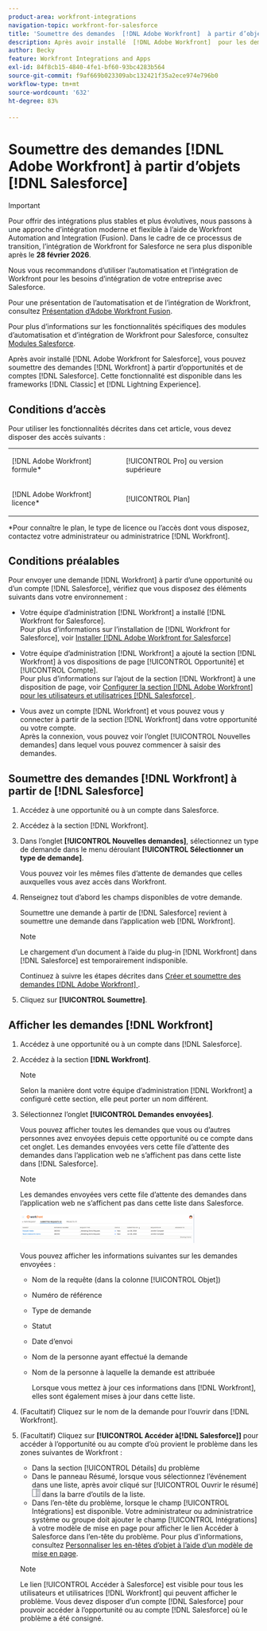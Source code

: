 ```yaml
---
product-area: workfront-integrations
navigation-topic: workfront-for-salesforce
title: 'Soumettre des demandes  [!DNL Adobe Workfront]  à partir d’objets  [!DNL Salesforce] '
description: Après avoir installé  [!DNL Adobe Workfront]  pour les demandes  [!DNL Salesforce], you can submit [!DNL Workfront]  à partir d’opportunités et de comptes  [!DNL Salesforce] . Cette fonctionnalité est disponible dans les frameworks d’expérience Classic et Lightning.
author: Becky
feature: Workfront Integrations and Apps
exl-id: 84f8cb15-4840-4fe1-bf60-93bc4283b564
source-git-commit: f9af669b023309abc132421f35a2ece974e796b0
workflow-type: tm+mt
source-wordcount: '632'
ht-degree: 83%

---
```


# Soumettre des demandes [!DNL Adobe Workfront] à partir d’objets [!DNL Salesforce]

>[!IMPORTANT]
>
>Pour offrir des intégrations plus stables et plus évolutives, nous passons à une approche d’intégration moderne et flexible à l’aide de Workfront Automation and Integration (Fusion). Dans le cadre de ce processus de transition, l’intégration de Workfront for Salesforce ne sera plus disponible après le **28 février 2026**.
>
>Nous vous recommandons d’utiliser l’automatisation et l’intégration de Workfront pour les besoins d’intégration de votre entreprise avec Salesforce.
>
>Pour une présentation de l’automatisation et de l’intégration de Workfront, consultez [Présentation d’Adobe Workfront Fusion](https://experienceleague.adobe.com/en/docs/workfront-fusion/using/get-started-with-fusion/understand-workfront-fusion/workfront-fusion-overview).
>
>Pour plus d’informations sur les fonctionnalités spécifiques des modules d’automatisation et d’intégration de Workfront pour Salesforce, consultez [Modules Salesforce](https://experienceleague.adobe.com/en/docs/workfront-fusion/using/references/apps-and-their-modules/third-party-app-connectors/salesforce-modules).

Après avoir installé [!DNL Adobe Workfront for Salesforce], vous pouvez soumettre des demandes [!DNL Workfront] à partir d’opportunités et de comptes [!DNL Salesforce]. Cette fonctionnalité est disponible dans les frameworks [!DNL Classic] et [!DNL Lightning Experience].

## Conditions d’accès

Pour utiliser les fonctionnalités décrites dans cet article, vous devez disposer des accès suivants :

<table style="table-layout:auto"> 
 <col> 
 <col> 
 <tbody> 
  <tr> 
   <td role="rowheader"><p>[!DNL Adobe Workfront] formule*</p></td> 
   <td> <p>[!UICONTROL Pro] ou version supérieure</p> </td> 
  </tr> 
  <tr> 
   <td role="rowheader"><p>[!DNL Adobe Workfront] licence*</p></td> 
   <td> <p>[!UICONTROL Plan]</p> </td> 
  </tr> 
 </tbody> 
</table>

&#42;Pour connaître le plan, le type de licence ou l’accès dont vous disposez, contactez votre administrateur ou administratrice [!DNL Workfront].

## Conditions préalables

Pour envoyer une demande [!DNL Workfront] à partir d’une opportunité ou d’un compte [!DNL Salesforce], vérifiez que vous disposez des éléments suivants dans votre environnement :

* Votre équipe d’administration [!DNL Workfront] a installé [!DNL Workfront for Salesforce].\
   Pour plus d’informations sur l’installation de [!DNL Workfront for Salesforce], voir [Installer [!DNL Adobe Workfront for Salesforce]](../../workfront-integrations-and-apps/using-workfront-with-salesforce/install-workfront-for-salesforce.md)

* Votre équipe d’administration [!DNL Workfront] a ajouté la section [!DNL Workfront] à vos dispositions de page [!UICONTROL Opportunité] et [!UICONTROL Compte].\
   Pour plus d’informations sur l’ajout de la section [!DNL Workfront] à une disposition de page, voir [Configurer la section  [!DNL Adobe Workfront]  pour les utilisateurs et utilisatrices  [!DNL Salesforce] ](../../workfront-integrations-and-apps/using-workfront-with-salesforce/configure-wf-section-for-salesforce-users.md).

* Vous avez un compte [!DNL Workfront] et vous pouvez vous y connecter à partir de la section [!DNL Workfront] dans votre opportunité ou votre compte.\
   Après la connexion, vous pouvez voir l’onglet [!UICONTROL Nouvelles demandes] dans lequel vous pouvez commencer à saisir des demandes.

## Soumettre des demandes [!DNL Workfront] à partir de [!DNL Salesforce]

1. Accédez à une opportunité ou à un compte dans Salesforce.
1. Accédez à la section [!DNL Workfront].
1. Dans l’onglet **[!UICONTROL Nouvelles demandes]**, sélectionnez un type de demande dans le menu déroulant **[!UICONTROL Sélectionner un type de demande]**.

   Vous pouvez voir les mêmes files d’attente de demandes que celles auxquelles vous avez accès dans Workfront.

1. Renseignez tout d’abord les champs disponibles de votre demande.

   Soumettre une demande à partir de [!DNL Salesforce] revient à soumettre une demande dans l’application web [!DNL Workfront].

   >[!NOTE]
   >
   >Le chargement d’un document à l’aide du plug-in [!DNL Workfront] dans [!DNL Salesforce] est temporairement indisponible.

   Continuez à suivre les étapes décrites dans [Créer et soumettre des demandes  [!DNL Adobe Workfront] ](../../manage-work/requests/create-requests/create-submit-requests.md).

1. Cliquez sur **[!UICONTROL Soumettre]**.

## Afficher les demandes [!DNL Workfront]

1. Accédez à une opportunité ou à un compte dans [!DNL Salesforce].
1. Accédez à la section **[!DNL Workfront]**.

   >[!NOTE]
   >
   >Selon la manière dont votre équipe d’administration [!DNL Workfront] a configuré cette section, elle peut porter un nom différent.

1. Sélectionnez l’onglet **[!UICONTROL Demandes envoyées]**.

   Vous pouvez afficher toutes les demandes que vous ou d’autres personnes avez envoyées depuis cette opportunité ou ce compte dans cet onglet. Les demandes envoyées vers cette file d’attente des demandes dans l’application web ne s’affichent pas dans cette liste dans [!DNL Salesforce].

   >[!NOTE]
   >
   >Les demandes envoyées vers cette file d’attente des demandes dans l’application web ne s’affichent pas dans cette liste dans Salesforce.

   ![salesforce_submit_requests.png](assets/salesforce-submitted-requests-350x58.png)

   Vous pouvez afficher les informations suivantes sur les demandes envoyées :

   * Nom de la requête (dans la colonne [!UICONTROL Objet])
   * Numéro de référence
   * Type de demande
   * Statut
   * Date d’envoi
   * Nom de la personne ayant effectué la demande
   * Nom de la personne à laquelle la demande est attribuée

     Lorsque vous mettez à jour ces informations dans [!DNL Workfront], elles sont également mises à jour dans cette liste.

1. (Facultatif) Cliquez sur le nom de la demande pour l’ouvrir dans [!DNL Workfront].

1. (Facultatif) Cliquez sur **[!UICONTROL Accéder à[!DNL Salesforce]]** pour accéder à l’opportunité ou au compte d’où provient le problème dans les zones suivantes de Workfront :

   * Dans la section [!UICONTROL Détails] du problème
   * Dans le panneau Résumé, lorsque vous sélectionnez l’événement dans une liste, après avoir cliqué sur [!UICONTROL Ouvrir le résumé] ![Icône du panneau Résumé](assets/summary-panel-icon.png) dans la barre d’outils de la liste.
   * Dans l’en-tête du problème, lorsque le champ [!UICONTROL Intégrations] est disponible. Votre administrateur ou administratrice système ou groupe doit ajouter le champ [!UICONTROL Intégrations] à votre modèle de mise en page pour afficher le lien Accéder à Salesforce dans l’en-tête du problème. Pour plus d’informations, consultez [Personnaliser les en-têtes d’objet à l’aide d’un modèle de mise en page](../../administration-and-setup/customize-workfront/use-layout-templates/customize-object-headers.md).

   >[!NOTE]
   >
   >Le lien [!UICONTROL Accéder à Salesforce] est visible pour tous les utilisateurs et utilisatrices [!DNL Workfront] qui peuvent afficher le problème. Vous devez disposer d’un compte [!DNL Salesforce] pour pouvoir accéder à l’opportunité ou au compte [!DNL Salesforce] où le problème a été consigné.
